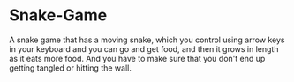 # Snake-Game
A snake game that has a moving snake, which you control using arrow keys in your keyboard and you can go and get food, and then it grows in length as it eats more food. And you have to make sure that you don't end up getting tangled or hitting the wall.
